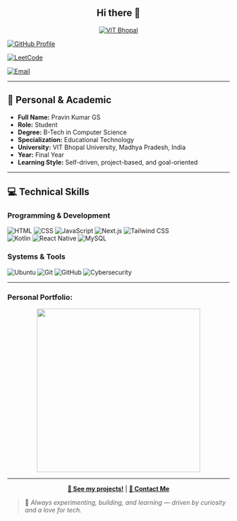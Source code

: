 <h2 align="center">Hi there 👋</h2>

<p align="center">
  <a href="https://vitbhopal.ac.in/">
    <img src="https://img.shields.io/badge/VIT%20Bhopal-University-blue?logo=GoogleScholar&style=for-the-badge" alt="VIT Bhopal"/>
  </a>
  <p>  </p>
  <a href="https://github.com/PravinKumar1312">
    <img src="https://img.shields.io/badge/GitHub-Profile-black?logo=github&style=for-the-badge" alt="GitHub Profile"/>
  </a>
  <p>  </p>
  <a href="https://leetcode.com/Gladden1312/">
    <img src="https://img.shields.io/badge/LeetCode-Coding-orange?logo=leetcode&style=for-the-badge" alt="LeetCode"/>
  </a>
  <p>  </p>
  <a href="mailto:mr.gladdenpravin@gmail.com">
    <img src="https://img.shields.io/badge/Email--me-red?logo=gmail&style=for-the-badge" alt="Email"/>
  </a>
  
</p>

---

## 🧾 Personal & Academic

- **Full Name:** Pravin Kumar GS  
- **Role:** Student  
- **Degree:** B-Tech in Computer Science  
- **Specialization:** Educational Technology  
- **University:** VIT Bhopal University, Madhya Pradesh, India  
- **Year:** Final Year  
- **Learning Style:** Self-driven, project-based, and goal-oriented  

---

## 💻 Technical Skills

### Programming & Development
![HTML](https://img.shields.io/badge/HTML5-E34F26?logo=html5&logoColor=white&style=for-the-badge) 
![CSS](https://img.shields.io/badge/CSS3-1572B6?logo=css3&logoColor=white&style=for-the-badge) 
![JavaScript](https://img.shields.io/badge/JavaScript-F7DF1E?logo=javascript&logoColor=white&style=for-the-badge) 
![Next.js](https://img.shields.io/badge/Next.js-000?logo=next.js&style=for-the-badge)
![Tailwind CSS](https://img.shields.io/badge/TailwindCSS-06B6D4?logo=tailwindcss&logoColor=white&style=for-the-badge)  
![Kotlin](https://img.shields.io/badge/Kotlin-0095D5?logo=kotlin&logoColor=white&style=for-the-badge)
![React Native](https://img.shields.io/badge/React%20Native-20232A?logo=react&logoColor=61DAFB&style=for-the-badge)
![MySQL](https://img.shields.io/badge/MySQL-4479A1?logo=mysql&logoColor=white&style=for-the-badge)

### Systems & Tools
![Ubuntu](https://img.shields.io/badge/Ubuntu-E95420?logo=ubuntu&logoColor=white&style=for-the-badge)
![Git](https://img.shields.io/badge/Git-F05032?logo=git&logoColor=white&style=for-the-badge)
![GitHub](https://img.shields.io/badge/GitHub-181717?logo=github&logoColor=white&style=for-the-badge)
![Cybersecurity](https://img.shields.io/badge/Cybersecurity-green?logo=symantec&style=for-the-badge)

---

<h3 src="https://um-projetcs-f1iqqhhme-gladdens-projects-b4f82616.vercel.app?_vercel_share=slyuBQg3GJkvmguApCsLocZVwwYm98UN">Personal Portfolio: </h3>
<p align="center">
  <img src="https://github-readme-stats.vercel.app/api?username=PravinKumar1312&show_icons=true&count_private=true&theme=gruvbox" width="370" />
</p>

---

<p align="center">
  <a href="https://github.com/PravinKumar1312"><b>🚀 See my projects!</b></a> |
  <a href="mailto:mr.gladdenpravin@gmail.com"><b>📧 Contact Me</b></a>
</p>

> 🔭 *Always experimenting, building, and learning — driven by curiosity and a love for tech.*
